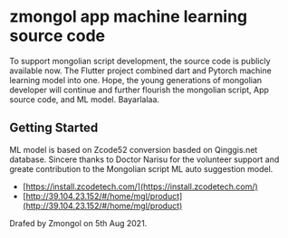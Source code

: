 # zmongol app machine learning source code

To support mongolian script development, the source code is publicly available now. The Flutter project combined dart and Pytorch machine learning model into one. Hope, the young generations of mongolian developer will continue and further flourish the mongolian script, App source code, and ML model. Bayarlalaa.  

## Getting Started

ML model is based on Zcode52 conversion basded on Qinggis.net database.
Sincere thanks to Doctor Narisu for the volunteer support and greate contribution to the Mongolian script ML auto suggestion model. 


- [https://install.zcodetech.com/](https://install.zcodetech.com/)
- [http://39.104.23.152/#/home/mgl/product](http://39.104.23.152/#/home/mgl/product)

Drafed by Zmongol on 5th Aug 2021. 
